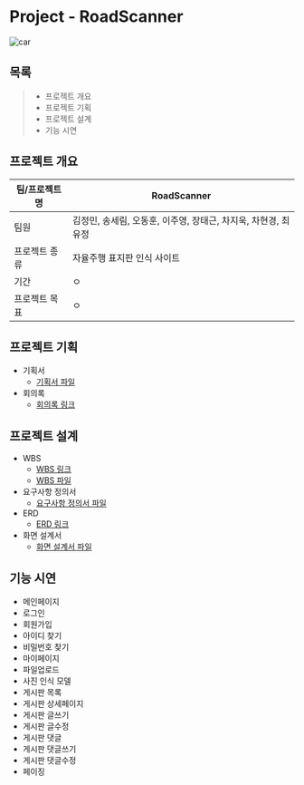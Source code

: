 # Project - RoadScanner
![car](https://github.com/cheezcyj/F1_JAGUP/assets/133944035/7568a3ef-0e0f-4242-a8a1-42c500531d23)

## 목록
> * 프로젝트 개요
> * 프로젝트 기획
> * 프로젝트 설계
> * 기능 시연

## 프로젝트 개요
|팀/프로젝트명|RoadScanner|
|------|---------|
|팀원|김정민, 송세림, 오동훈, 이주영, 장태근, 차지욱, 차현경, 최유정|
|프로젝트 종류|자율주행 표지판 인식 사이트|
|기간|ㅇ|
|프로젝트 목표|ㅇ|

## 프로젝트 기획
* 기획서
  * [기획서 파일](, "기획서 파일")
* 회의록
  * [회의록 링크]([https://google.com](https://www.notion.so/47559501780c4ab7b9de468d675a032a?pvs=4), "회의록 링크")

## 프로젝트 설계
* WBS
  * [WBS 링크](https://docs.google.com/spreadsheets/d/1cpfKCO8qN1pHOQxYhH9kp7lFHN3XtHpGI-8TpyfH49Y/edit#gid=1288148872, "WBS 링크")
  * [WBS 파일](, "WBS 파일")
* 요구사항 정의서
  * [요구사항 정의서 파일](https://google.com, "요구사항 정의서 파일")
* ERD
  * [ERD 링크](https://google.com, "ERD cloud 링크")
* 화면 설계서
  * [화면 설계서 파일](https://google.com, "화면 설계서 파일")

## 기능 시연
* 메인페이지
* 로그인
* 회원가입
* 아이디 찾기
* 비밀번호 찾기
* 마이페이지
* 파일업로드
* 사진 인식 모델
* 게시판 목록
* 게시판 상세페이지
* 게시판 글쓰기
* 게시판 글수정
* 게시판 댓글
* 게시판 댓글쓰기
* 게시판 댓글수정
* 페이징

